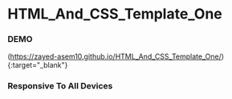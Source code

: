 # HTML_And_CSS_Template_One

### DEMO
(https://zayed-asem10.github.io/HTML_And_CSS_Template_One/) {:target="_blank"}

### Responsive To All Devices
